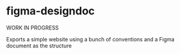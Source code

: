 # figma-designdoc

WORK IN PROGRESS

Exports a simple website using a bunch of conventions and a Figma document as the structure
